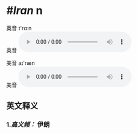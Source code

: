 # ***\#Iran*** n
英音 ɪ'rɑːn  
英音
<audio src="./media/Iran1.aac" controls="controls"></audio>

美音 aɪ'ræn  
美音
<audio src="./media/Iran.aac" controls="controls"></audio>



  

英文释义
---
### 1.*高义频：* **伊朗**  


